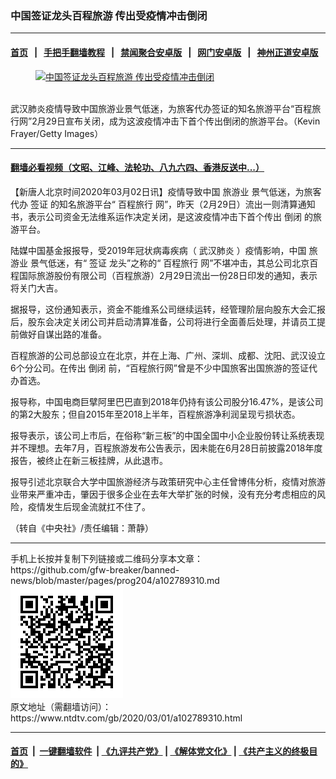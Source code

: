### 中国签证龙头百程旅游 传出受疫情冲击倒闭
------------------------

#### [首页](https://github.com/gfw-breaker/banned-news/blob/master/README.md) &nbsp;&nbsp;|&nbsp;&nbsp; [手把手翻墙教程](https://github.com/gfw-breaker/guides/wiki) &nbsp;&nbsp;|&nbsp;&nbsp; [禁闻聚合安卓版](https://github.com/gfw-breaker/bn-android) &nbsp;&nbsp;|&nbsp;&nbsp; [网门安卓版](https://github.com/oGate2/oGate) &nbsp;&nbsp;|&nbsp;&nbsp; [神州正道安卓版](https://github.com/SzzdOgate/update) 



<div><div class="featured_image">
 <a href="https://i.ntdtv.com/assets/uploads/2020/03/GettyImages-1202996343.jpg" target="_blank">
  <figure>
   <img alt="中国签证龙头百程旅游 传出受疫情冲击倒闭" src="https://i.ntdtv.com/assets/uploads/2020/03/GettyImages-1202996343-800x450.jpg"/>
  </figure><br/>
 </a>
 <span class="caption">
  武汉肺炎疫情导致中国旅游业景气低迷，为旅客代办签证的知名旅游平台“百程旅行网”2月29日宣布关闭，成为这波疫情冲击下首个传出倒闭的旅游平台。（Kevin Frayer/Getty Images）
 </span>
</div>
</div><hr/>

#### [翻墙必看视频（文昭、江峰、法轮功、八九六四、香港反送中...）](https://github.com/gfw-breaker/banned-news/blob/master/pages/link3.md)

<div><div class="post_content" itemprop="articleBody">
 <p>
  【新唐人北京时间2020年03月02日讯】疫情导致中国
  <ok href="https://www.ntdtv.com/gb/旅游业.htm">
   旅游业
  </ok>
  景气低迷，为旅客代办
  <ok href="https://www.ntdtv.com/gb/签证.htm">
   签证
  </ok>
  的知名旅游平台“
  <ok href="https://www.ntdtv.com/gb/百程旅行.htm">
   百程旅行
  </ok>
  网”，昨天（2月29日）流出一则清算通知书，表示公司资金无法维系运作决定关闭，是这波疫情冲击下首个传出
  <ok href="https://www.ntdtv.com/gb/倒闭.htm">
   倒闭
  </ok>
  的旅游平台。
 </p>
 <p>
  陆媒中国基金报报导，受2019年冠状病毒疾病（
  <ok href="https://www.ntdtv.com/gb/武汉肺炎.htm">
   武汉肺炎
  </ok>
  ）疫情影响，中国
  <ok href="https://www.ntdtv.com/gb/旅游业.htm">
   旅游业
  </ok>
  景气低迷，有“
  <ok href="https://www.ntdtv.com/gb/签证.htm">
   签证
  </ok>
  龙头”之称的“
  <ok href="https://www.ntdtv.com/gb/百程旅行.htm">
   百程旅行
  </ok>
  网”不堪冲击，其总公司北京百程国际旅游股份有限公司（百程旅游）2月29日流出一份28日印发的通知，表示将关门大吉。
 </p>
 <p>
  据报导，这份通知表示，资金不能维系公司继续运转，经管理阶层向股东大会汇报后，股东会决定关闭公司并启动清算准备，公司将进行全面善后处理，并请员工提前做好自谋出路的准备。
 </p>
 <p>
  百程旅游的公司总部设立在北京，并在上海、广州、深圳、成都、沈阳、武汉设立6个分公司。在传出
  <ok href="https://www.ntdtv.com/gb/倒闭.htm">
   倒闭
  </ok>
  前，“百程旅行网”曾是不少中国旅客出国旅游的签证代办首选。
 </p>
 <p>
  报导称，中国电商巨擘阿里巴巴直到2018年仍持有该公司股分16.47%，是该公司的第2大股东；但自2015年至2018上半年，百程旅游净利润呈现亏损状态。
 </p>
 <p>
  报导表示，该公司上市后，在俗称“新三板”的中国全国中小企业股份转让系统表现并不理想。去年7月，百程旅游发布公告表示，因未能在6月28日前披露2018年度报告，被终止在新三板挂牌，从此退市。
 </p>
 <p>
  报导引述北京联合大学中国旅游经济与政策研究中心主任曾博伟分析，疫情对旅游业带来严重冲击，肇因于很多企业在去年大举扩张的时候，没有充分考虑相应的风险，疫情发生后现金流就扛不住了。
 </p>
 <p>
  （转自《中央社》/责任编辑：萧静）
 </p>
 <div class="single_ad">
 </div>
</div>
</div>
<hr/>
手机上长按并复制下列链接或二维码分享本文章：<br/>
https://github.com/gfw-breaker/banned-news/blob/master/pages/prog204/a102789310.md <br/>
<a href='https://github.com/gfw-breaker/banned-news/blob/master/pages/prog204/a102789310.md'><img src='https://github.com/gfw-breaker/banned-news/blob/master/pages/prog204/a102789310.md.png'/></a> <br/>
原文地址（需翻墙访问）：https://www.ntdtv.com/gb/2020/03/01/a102789310.html


------------------------
#### [首页](https://github.com/gfw-breaker/banned-news/blob/master/README.md) &nbsp;|&nbsp; [一键翻墙软件](https://github.com/gfw-breaker/nogfw/blob/master/README.md) &nbsp;| [《九评共产党》](https://github.com/gfw-breaker/9ping.md/blob/master/README.md#九评之一评共产党是什么) | [《解体党文化》](https://github.com/gfw-breaker/jtdwh.md/blob/master/README.md) | [《共产主义的终极目的》](https://github.com/gfw-breaker/gczydzjmd.md/blob/master/README.md)


<img src='http://gfw-breaker.win/banned-news/pages/prog204/a102789310.md' width='0px' height='0px'/>